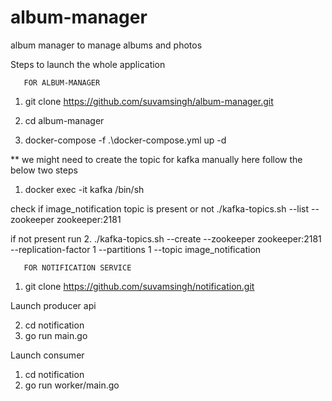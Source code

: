 # album-manager
album manager to manage albums and photos


Steps to launch the whole application

       FOR ALBUM-MANAGER

1. git clone https://github.com/suvamsingh/album-manager.git
2. cd album-manager

3. docker-compose -f .\docker-compose.yml up -d

** we might need to create the topic for kafka manually here follow the below two steps

1. docker exec -it kafka /bin/sh  

check if image_notification topic is present or not 
./kafka-topics.sh --list --zookeeper zookeeper:2181 

if not present run
2. ./kafka-topics.sh --create --zookeeper zookeeper:2181  --replication-factor 1 --partitions 1 --topic image_notification




       FOR NOTIFICATION SERVICE


1. git clone https://github.com/suvamsingh/notification.git

Launch producer api

2. cd notification 
3. go run main.go

Launch consumer

1. cd notification
2. go run worker/main.go

